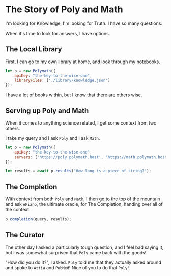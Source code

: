 # The Story of Poly and Math

I'm looking for Knowledge, I'm looking for Truth. I have so many questions.

When it's time to look for answers, I have options.

## The Local Library
First, I can go to my own library at home, and look through my notebooks.

```js
let p = new Polymath({
    apiKey: "the-key-to-the-wise-one",
    libraryFiles: ['./library/knowledge.json']
});
```

I have a lot of books within, but I know that there are others wise.

## Serving up Poly and Math

When it comes to anything science related, I get some context from two others.

I take my query and I ask `Poly` and I ask `Math`.

```js
let p = new Polymath({
    apiKey: "the-key-to-the-wise-one",
    servers: ['https://poly.polymath.host', 'https://math.polymath.host']
});

let results = await p.results("How long is a piece of string?");
```

## The Completion

With context from both `Poly` and `Math`, I then go to the top of the mountain 
and ask `ePiano`, the ultimate oracle, for The Completion, handing over all of
the context.

```js
p.completion(query, results);
```

## The Curator

The other day I asked a particularly tough question, and I feel bad saying it,
but I was somewhat surprised that `Poly` came back with the goods!

"How did you do it?", I asked. `Poly` told me that they actually asked around
and spoke to `Attia` and `PubMed`! Nice of you to do that `Poly`!
